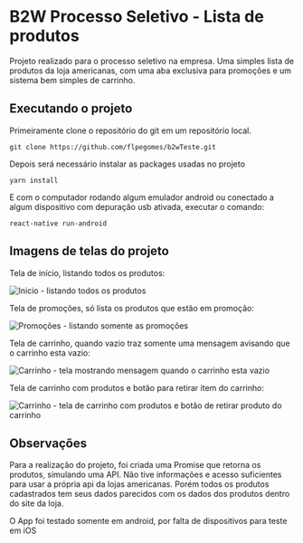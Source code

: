 # B2W Processo Seletivo - Lista de produtos

Projeto realizado para o processo seletivo na empresa. Uma simples lista de produtos da loja americanas, com uma aba exclusiva para promoções e um sistema bem simples de carrinho.

## Executando o projeto

Primeiramente clone o repositório do git em um repositório local.

```
git clone https://github.com/flpegomes/b2wTeste.git
```

Depois será necessário instalar as packages usadas no projeto

```
yarn install 
```

E com o computador rodando algum emulador android ou conectado a algum dispositivo com depuração usb ativada, executar o comando:

```
react-native run-android
```

## Imagens de telas do projeto

Tela de início, listando todos os produtos:

![Inicio - listando todos os produtos](https://i.imgur.com/2BRPgCA.png)

Tela de promoções, só lista os produtos que estão em promoção:

![Promoções - listando somente as promoções](https://i.imgur.com/nXyugir.png)

Tela de carrinho, quando vazio traz somente uma mensagem avisando que o carrinho esta vazio:

![Carrinho - tela mostrando mensagem quando o carrinho esta vazio](https://i.imgur.com/a2Jyrx6.png)

Tela de carrinho com produtos e botão para retirar item do carrinho:

![Carrinho - tela de carrinho com produtos e botão de retirar produto do carrinho](https://i.imgur.com/HCOe69S.png)

## Observações 

Para a realização do projeto, foi criada uma Promise que retorna os produtos, simulando uma API. Não tive informações e acesso suficientes para usar a própria api da lojas americanas. Porém todos os produtos cadastrados tem seus dados parecidos com os dados dos produtos dentro do site da loja.

O App foi testado somente em android, por falta de dispositivos para teste em iOS
